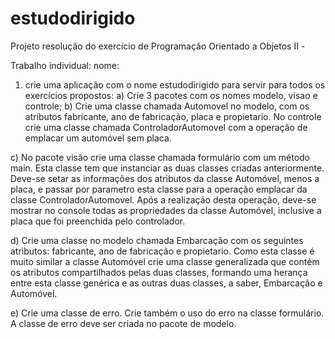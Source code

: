 estudodirigido
==============

Projeto resolução do exercício de Programação Orientado a Objetos II - 


Trabalho individual:
nome:
1) crie uma aplicação com o nome estudodirigido para servir para todos os exercícios propostos:
a) Crie 3 pacotes com os nomes modelo, visao e controle;
b) Crie uma classe chamada Automovel no modelo, com os atributos fabricante, ano de fabricação, placa e propietario. No controle crie uma classe chamada ControladorAutomovel com a operação de emplacar um automóvel sem placa.

c) No pacote visão crie uma classe chamada formulário com um método main. Esta classe tem que instanciar as duas classes criadas anteriormente. Deve-se setar as informações dos atributos da classe Automóvel, menos a placa, e passar por parametro esta classe para a operação emplacar da classe ControladorAutomovel. Após a realização desta operação, deve-se mostrar no console todas as propriedades da classe Automóvel, inclusive a placa que foi preenchida pelo controlador.

d) Crie uma classe no modelo chamada Embarcação com os seguintes atributos: fabricante, ano de fabricação e propietario. Como esta classe é muito similar a classe Automóvel crie uma classe generalizada que contém os atributos compartilhados pelas duas classes, formando uma herança entre esta classe genérica e as outras duas classes, a saber, Embarcação e Automóvel.

e) Crie uma classe de erro. Crie também o uso do erro na classe formulário. A classe de erro deve ser criada no pacote de modelo.
